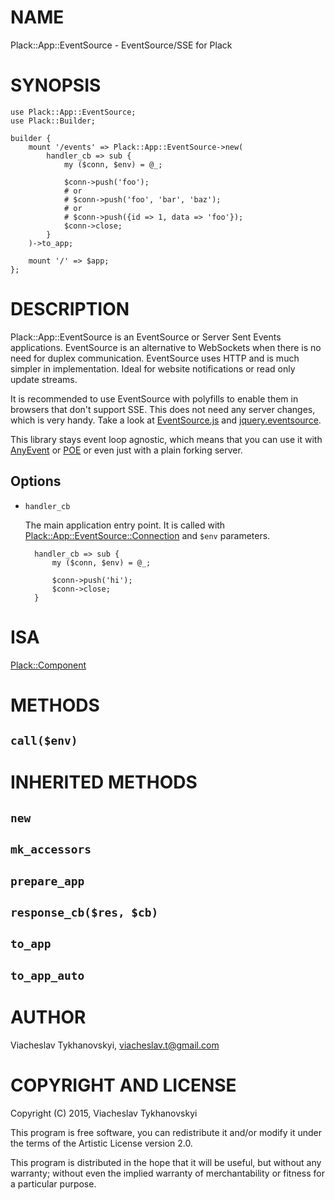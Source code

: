 # NAME

Plack::App::EventSource - EventSource/SSE for Plack

# SYNOPSIS

    use Plack::App::EventSource;
    use Plack::Builder;

    builder {
        mount '/events' => Plack::App::EventSource->new(
            handler_cb => sub {
                my ($conn, $env) = @_;

                $conn->push('foo');
                # or
                # $conn->push('foo', 'bar', 'baz');
                # or
                # $conn->push({id => 1, data => 'foo'});
                $conn->close;
            }
        )->to_app;

        mount '/' => $app;
    };

# DESCRIPTION

Plack::App::EventSource is an EventSource or Server Sent Events applications.
EventSource is an alternative to WebSockets when there is no need for duplex
communication. EventSource uses HTTP and is much simpler in implementation.
Ideal for website notifications or read only update streams.

It is recommended to use EventSource with polyfills to enable them in browsers
that don't support SSE. This does not need any server changes, which is very
handy. Take a look at
[EventSource.js](https://github.com/remy/polyfills/blob/master/EventSource.js)
and [jquery.eventsource](https://github.com/rwaldron/jquery.eventsource).

This library stays event loop agnostic, which means that you can use it with
[AnyEvent](https://metacpan.org/pod/AnyEvent) or [POE](https://metacpan.org/pod/POE) or even just with a plain forking server.

## Options

- `handler_cb`

    The main application entry point. It is called with
    [Plack::App::EventSource::Connection](https://metacpan.org/pod/Plack::App::EventSource::Connection) and `$env` parameters.

        handler_cb => sub {
            my ($conn, $env) = @_;

            $conn->push('hi');
            $conn->close;
        }

# ISA

[Plack::Component](https://metacpan.org/pod/Plack::Component)

# METHODS

## `call($env)`

# INHERITED METHODS

## `new`

## `mk_accessors`

## `prepare_app`

## `response_cb($res, $cb)`

## `to_app`

## `to_app_auto`

# AUTHOR

Viacheslav Tykhanovskyi, <viacheslav.t@gmail.com>

# COPYRIGHT AND LICENSE

Copyright (C) 2015, Viacheslav Tykhanovskyi

This program is free software, you can redistribute it and/or modify it under
the terms of the Artistic License version 2.0.

This program is distributed in the hope that it will be useful, but without any
warranty; without even the implied warranty of merchantability or fitness for
a particular purpose.
